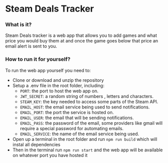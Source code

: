 # Steam Deals Tracker

### What is it?

Steam Deals tracker is a web app that allows you to add games and what price you would buy them at and once the game goes below that price an email alert is sent to you.

### How to run it for yourself?

To run the web app yourself you need to:
* Clone or download and unzip the repository
* Setup a .env file in the root folder, including:
  * `PORT`: the port to host the web app on.
  * `JWT_SECRET`: a random string of numbers , letters and characters.
  * `STEAM_KEY`: the key needed to access some parts of the Steam API.
  * `EMAIL_HOST`: the email service being used to send notifications.
  * `EMAIL_PORT`: the port the service is hosted on.
  * `EMAIL_USER`: the email that will be sending notifications.
  * `EMAIL_PASS`: the password of the email, some providers like gmail will require a special password for automating emails.
  * `EMAIL_SERVICE`: the name of the email service being used.
* Open up a terminal in the root folder and run `npm run build` which will instal all dependencies
* Then in the terminal run `npm run start` and the web app will be available on whatever port you have hosted it
